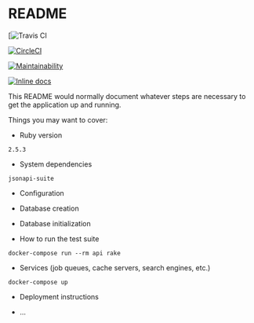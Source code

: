 # README

[![Travis CI](https://travis-ci.org/joel/my-rails-5-2-1-api-app.svg?branch=master)

[![CircleCI](https://circleci.com/gh/joel/my-rails-5-2-1-api-app.svg?style=svg)](https://circleci.com/gh/joel/my-rails-5-2-1-api-app)

[![Maintainability](https://api.codeclimate.com/v1/badges/51aa08d8908ab501d537/maintainability)](https://codeclimate.com/github/joel/my-rails-5-2-1-api-app/maintainability)

[![Inline docs](http://inch-ci.org/github/joel/my-rails-5-2-1-api-app.svg?branch=master)](http://inch-ci.org/github/joel/my-rails-5-2-1-api-app)

This README would normally document whatever steps are necessary to get the
application up and running.

Things you may want to cover:

* Ruby version

`2.5.3`

* System dependencies

`jsonapi-suite`

* Configuration

* Database creation

* Database initialization

* How to run the test suite

```
docker-compose run --rm api rake
```

* Services (job queues, cache servers, search engines, etc.)

```
docker-compose up
```

* Deployment instructions

* ...

